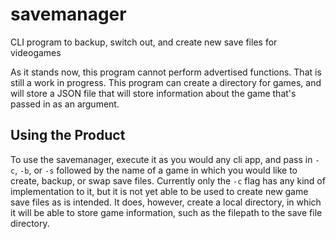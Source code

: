 # savemanager
CLI program to backup, switch out, and create new save files for videogames

As it stands now, this program cannot perform advertised functions. That is still a work in progress.
This program can create a directory for games, and will store a JSON file that will store information about the game that's passed in as an argument.

## Using the Product
To use the savemanager, execute it as you would any cli app, and pass in `-c`, `-b`, or `-s` followed by the name of a game in which you would like to create, backup, or swap save files. 
Currently only the `-c` flag has any kind of implementation to it, but it is not yet able to be used to create new game save files as is intended. It does, however, create a local directory, in which it will be able to store game information, such as the filepath to the save file directory.
